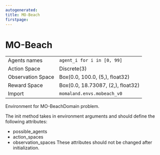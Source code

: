 ```yaml
---
autogenerated:
title: MO-Beach
firstpage:
---
```


# MO-Beach

|   |   |
|---|---|
| Agents names | `agent_i for i in [0, 99]` |
| Action Space | Discrete(3) |
| Observation Space | Box(0.0, 100.0, (5,), float32) |
| Reward Space | Box(0.0, 18.73087, (2,), float32) |
| Import | `momaland.envs.mobeach_v0` |

Environment for MO-BeachDomain problem.

The init method takes in environment arguments and should define the following attributes:
- possible_agents
- action_spaces
- observation_spaces
These attributes should not be changed after initialization.
